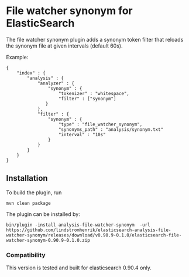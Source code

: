 File watcher synonym for ElasticSearch
======================================

The file watcher synonym plugin adds a synonym token filter that reloads the synonym file at given intervals (default 60s).

Example:

	{
	    "index" : {
	        "analysis" : {
	            "analyzer" : {
	                "synonym" : {
	                    "tokenizer" : "whitespace",
	                    "filter" : ["synonym"]
 	               }
	            },
	            "filter" : {
	                "synonym" : {
	                    "type" : "file_watcher_synonym",
	                    "synonyms_path" : "analysis/synonym.txt"
	                    "interval" : "10s"
	                }
	            }
	        }
	    }
	}

## Installation

To build the plugin, run 
```
mvn clean package
```

The plugin can be installed by:
```
bin/plugin -install analysis-file-watcher-synonym  -url https://github.com/lindstromhenrik/elasticsearch-analysis-file-watcher-synonym/releases/download/v0.90.9-0.1.0/elasticsearch-file-watcher-synonym-0.90.9-0.1.0.zip
```

### Compatibility

This version is tested and built for elasticsearch 0.90.4 only.